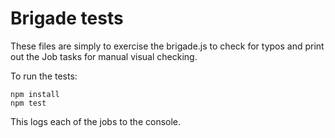 # Brigade tests
These files are simply to exercise the brigade.js to check for typos and print out the Job tasks
for manual visual checking.

To run the tests:
```
npm install
npm test
```

This logs each of the jobs to the console.
